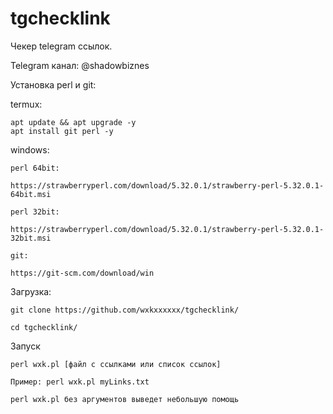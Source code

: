 # tgchecklink

Чекер telegram ссылок.

Telegram канал: @shadowbiznes

Установка perl и git:

  termux:

    apt update && apt upgrade -y
    apt install git perl -y

  windows:

    perl 64bit:

    https://strawberryperl.com/download/5.32.0.1/strawberry-perl-5.32.0.1-64bit.msi
           
    perl 32bit: 

    https://strawberryperl.com/download/5.32.0.1/strawberry-perl-5.32.0.1-32bit.msi
   
    git:

    https://git-scm.com/download/win

Загрузка:

    git clone https://github.com/wxkxxxxxx/tgchecklink/
 
    cd tgchecklink/

Запуск

    perl wxk.pl [файл с ссылками или список ссылок]
    
    Пример: perl wxk.pl myLinks.txt

    perl wxk.pl без аргументов выведет небольшую помощь
